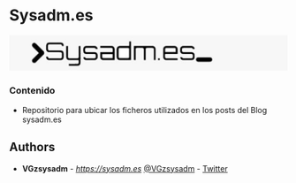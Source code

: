 # Sysadm.es

![Alt text](img/new-1-1024x131.jpg?raw=true "Sysadm.es")

### Contenido

* Repositorio para ubicar los ficheros utilizados en los posts del Blog sysadm.es

## Authors

* **VGzsysadm** - *https://sysadm.es*  [@VGzsysadm](https://github.com/VGzsysadm) - [Twitter](https://twitter.com/Sysadm_es)


